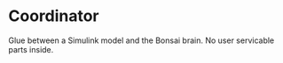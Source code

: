 # Coordinator

Glue between a Simulink model and the Bonsai brain.  No user servicable parts inside.
